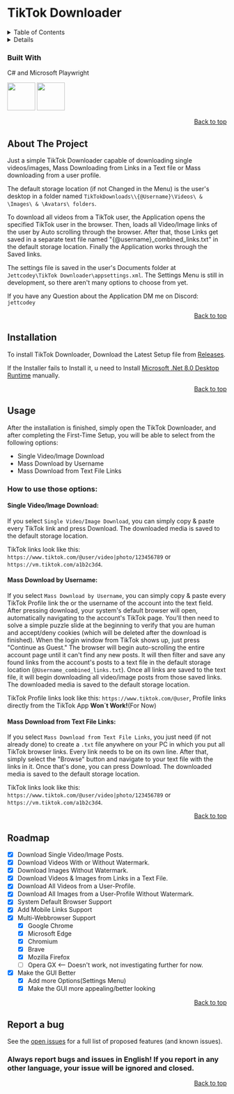 # TikTok Downloader
<!-- # ⚠ THE APPLICATION ISN'T WORKING RIGHT NOW DUE TO RECENT TIKTOK API UPDATES ⚠ -->

<!-- TABLE OF CONTENTS -->
<details>
  <summary>Table of Contents</summary>
  <ol>
    <li>
      <a href="#about-the-project">About The Project</a>
      <ul>
        <li><a href="#built-with">Built With</a></li>
      </ul>
    </li>
    <li><a href="#installation">Installation</a></li>
    <li><a href="#usage">Usage</a></li>
    <li><a href="#roadmap">Roadmap</a></li>
    <li><a href="#report-a-bug">Report a Bug</a></li>
  </ol>
</details>
<details>

  ### TIKTOK DOWNLOADER

<p> ssstt.app is a free tool helping you to download TikTok videos (formerly Musically) without watermarks online. Save TikTok video with the best quality in an MP4 file format with HD resolution. To find out how to use the TikTok video downloader, follow the instructions below. It’s simple process - you can download TikTok without watermark video in just three easy steps.</p>

<img src="https://github.com/ssinsta/tiktok-downloader/blob/master/tiktok%20downloader-sssttapp.png" width="800" height="600">

</details>

### Built With
C# and Microsoft Playwright

<img src="https://github.com/Jettcodey/TikTok-Downloader/assets/163922510/aca578ae-4c24-490f-96f2-4c19a16fe9e6" width="64" height="64">
<img src="https://github.com/Jettcodey/TikTok-Downloader/assets/163922510/e36d2e7e-689f-4927-aadb-42b8a7d1de2d" width="64" height="64">

<!--![csharpIcon](https://github.com/Jettcodey/TikTok-Downloader/assets/163922510/aca578ae-4c24-490f-96f2-4c19a16fe9e6)
![Playwright](https://github.com/Jettcodey/TikTok-Downloader/assets/163922510/e36d2e7e-689f-4927-aadb-42b8a7d1de2d)-->


<p align="right"><a href="#readme-top">Back to top</a></p>

<!-- ABOUT THE PROJECT -->
## About The Project

Just a simple TikTok Downloader capable of downloading single videos/images, Mass Downloading from Links in a Text file or Mass downloading from a user profile.

The default storage location (if not Changed in the Menu) is the user's desktop in a folder named `TikTokDownloads\\{@Username}\Videos\ & \Images\ & \Avatars\ folders`.

To download all videos from a TikTok user, the Application opens the specified TikTok user in the browser. Then, loads all Video/Image links of the user by Auto scrolling through the browser. After that, those Links get saved in a separate text file named "{@username}_combined_links.txt" in the default storage location. Finally the Application works through the Saved links.

The settings file is saved in the user's Documents folder at `Jettcodey\TikTok Downloader\appsettings.xml`. The Settings Menu is still in development, so there aren't many options to choose from yet.

If you have any Question about the Application DM me on Discord: `jettcodey`
<!--### Important: 
To make the TikTok User download work, you need to have a Chromium-based browser or Firefox installed, because others like Opera GX don't work for some reason, I'm still investigating.-->                                       

<p align="right"><a href="#readme-top">Back to top</a></p>

<!-- Installation -->
## Installation

To install TikTok Downloader, Download the Latest Setup file from [Releases](https://github.com/Jettcodey/TikTok-Downloader/releases/latest).

If the Installer fails to Install it, u need to Install [Microsoft .Net 8.0 Desktop Runtime](https://dotnet.microsoft.com/en-us/download/dotnet/8.0) manually.

<p align="right"><a href="#readme-top">Back to top</a></p>

<!-- Usage -->
## Usage

After the installation is finished, simply open the TikTok Downloader, and after completing the First-Time Setup, you will be able to select from the following options:

- Single Video/Image Download
- Mass Download by Username
- Mass Download from Text File Links

### How to use those options:

#### Single Video/Image Download:
If you select `Single Video/Image Download`, you can simply copy & paste every TikTok link and press Download. The downloaded media is saved to the default storage location.

TikTok links look like this: `https://www.tiktok.com/@user/video|photo/123456789` or `https://vm.tiktok.com/a1b2c3d4`.

#### Mass Download by Username:
If you select `Mass Download by Username`, you can simply copy & paste every TikTok Profile link the or the username of the account into the text field. After pressing download, your system's default browser will open, automatically navigating to the account's TikTok page. You'll then need to solve a simple puzzle slide at the beginning to verify that you are human and accept/deny cookies (which will be deleted after the download is finished). When the login window from TikTok shows up, just press "Continue as Guest." The browser will begin auto-scrolling the entire account page until it can't find any new posts. It will then filter and save any found links from the account's posts to a text file in the default storage location (`@Username_combined_links.txt`). Once all links are saved to the text file, it will begin downloading all video/image posts from those saved links. The downloaded media is saved to the default storage location.

TikTok Profile links look like this: `https://www.tiktok.com/@user`, Profile links directly from the TikTok App **Won´t Work!**(For Now)

#### Mass Download from Text File Links:
If you select `Mass Download from Text File Links`, you just need (if not already done) to create a `.txt` file anywhere on your PC in which you put all TikTok browser links. Every link needs to be on its own line. After that, simply select the "Browse" button and navigate to your text file with the links in it. Once that's done, you can press Download. The downloaded media is saved to the default storage location.

TikTok links look like this: `https://www.tiktok.com/@user/video|photo/123456789` or `https://vm.tiktok.com/a1b2c3d4`.

<p align="right"><a href="#readme-top">Back to top</a></p>

<!-- ROADMAP -->
## Roadmap

- [x] Download Single Video/Image Posts.
- [x] Download Videos With or Without Watermark.
- [x] Download Images Without Watermark.
- [x] Download Videos & Images from Links in a Text File.
- [x] Download All Videos from a User-Profile.
- [x] Download All Images from a User-Profile Without Watermark.
- [x] System Default Browser Support
- [x] Add Mobile Links Support
- [x] Multi-Webbrowser Support
    - [x] Google Chrome
    - [x] Microsoft Edge
    - [x] Chromium
    - [x] Brave
    - [x] Mozilla Firefox
    - [ ] Opera GX <-- Doesn't work, not investigating further for now.
- [x] Make the GUI Better
    - [x] Add more Options(Settings Menu)
    - [x] Make the GUI more appealing/better looking

<p align="right"><a href="#readme-top">Back to top</a></p>


<!-- Report a bug -->
## Report a bug

See the [open issues](https://github.com/Jettcodey/TikTok-Downloader/issues) for a full list of proposed features (and known issues).

### Always report bugs and issues in English! If you report in any other language, your issue will be ignored and closed.

<p align="right"><a href="#readme-top">Back to top</a></p>
